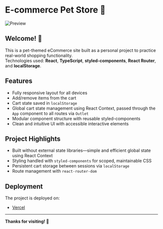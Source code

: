 # E-commerce Pet Store 🐾

![Preview](/preview.png)

## Welcome! 👋

This is a pet-themed eCommerce site built as a personal project to practice real-world shopping functionality.  
Technologies used: **React**, **TypeScript**, **styled-components**, **React Router**, and **localStorage**.

## Features

- Fully responsive layout for all devices
- Add/remove items from the cart
- Cart state saved in `localStorage`
- Global cart state management using React Context, passed through the `App` component to all routes via `Outlet`
- Modular component structure with reusable styled-components
- Clean and intuitive UI with accessible interactive elements

## Project Highlights

- Built without external state libraries—simple and efficient global state using React Context
- Styling handled with `styled-components` for scoped, maintainable CSS
- Persistent cart storage between sessions via `localStorage`
- Route management with `react-router-dom`

## Deployment

The project is deployed on:

- [Vercel](https://ecommerce-page-blush.vercel.app/)

---

**Thanks for visiting! 🛒**
